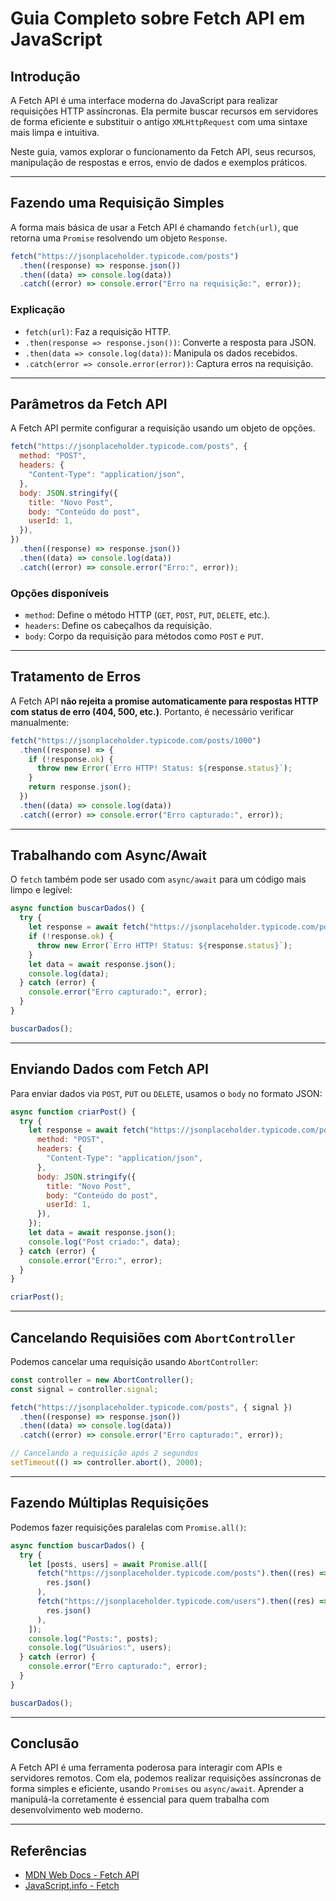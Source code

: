 # Guia Completo sobre Fetch API em JavaScript

## Introdução

A Fetch API é uma interface moderna do JavaScript para realizar requisições HTTP assíncronas. Ela permite buscar recursos em servidores de forma eficiente e substituir o antigo `XMLHttpRequest` com uma sintaxe mais limpa e intuitiva.

Neste guia, vamos explorar o funcionamento da Fetch API, seus recursos, manipulação de respostas e erros, envio de dados e exemplos práticos.

---

## Fazendo uma Requisição Simples

A forma mais básica de usar a Fetch API é chamando `fetch(url)`, que retorna uma `Promise` resolvendo um objeto `Response`.

```javascript
fetch("https://jsonplaceholder.typicode.com/posts")
  .then((response) => response.json())
  .then((data) => console.log(data))
  .catch((error) => console.error("Erro na requisição:", error));
```

### Explicação

- `fetch(url)`: Faz a requisição HTTP.
- `.then(response => response.json())`: Converte a resposta para JSON.
- `.then(data => console.log(data))`: Manipula os dados recebidos.
- `.catch(error => console.error(error))`: Captura erros na requisição.

---

## Parâmetros da Fetch API

A Fetch API permite configurar a requisição usando um objeto de opções.

```javascript
fetch("https://jsonplaceholder.typicode.com/posts", {
  method: "POST",
  headers: {
    "Content-Type": "application/json",
  },
  body: JSON.stringify({
    title: "Novo Post",
    body: "Conteúdo do post",
    userId: 1,
  }),
})
  .then((response) => response.json())
  .then((data) => console.log(data))
  .catch((error) => console.error("Erro:", error));
```

### Opções disponíveis

- `method`: Define o método HTTP (`GET`, `POST`, `PUT`, `DELETE`, etc.).
- `headers`: Define os cabeçalhos da requisição.
- `body`: Corpo da requisição para métodos como `POST` e `PUT`.

---

## Tratamento de Erros

A Fetch API **não rejeita a promise automaticamente para respostas HTTP com status de erro (404, 500, etc.)**. Portanto, é necessário verificar manualmente:

```javascript
fetch("https://jsonplaceholder.typicode.com/posts/1000")
  .then((response) => {
    if (!response.ok) {
      throw new Error(`Erro HTTP! Status: ${response.status}`);
    }
    return response.json();
  })
  .then((data) => console.log(data))
  .catch((error) => console.error("Erro capturado:", error));
```

---

## Trabalhando com Async/Await

O `fetch` também pode ser usado com `async/await` para um código mais limpo e legível:

```javascript
async function buscarDados() {
  try {
    let response = await fetch("https://jsonplaceholder.typicode.com/posts");
    if (!response.ok) {
      throw new Error(`Erro HTTP! Status: ${response.status}`);
    }
    let data = await response.json();
    console.log(data);
  } catch (error) {
    console.error("Erro capturado:", error);
  }
}

buscarDados();
```

---

## Enviando Dados com Fetch API

Para enviar dados via `POST`, `PUT` ou `DELETE`, usamos o `body` no formato JSON:

```javascript
async function criarPost() {
  try {
    let response = await fetch("https://jsonplaceholder.typicode.com/posts", {
      method: "POST",
      headers: {
        "Content-Type": "application/json",
      },
      body: JSON.stringify({
        title: "Novo Post",
        body: "Conteúdo do post",
        userId: 1,
      }),
    });
    let data = await response.json();
    console.log("Post criado:", data);
  } catch (error) {
    console.error("Erro:", error);
  }
}

criarPost();
```

---

## Cancelando Requisiões com `AbortController`

Podemos cancelar uma requisição usando `AbortController`:

```javascript
const controller = new AbortController();
const signal = controller.signal;

fetch("https://jsonplaceholder.typicode.com/posts", { signal })
  .then((response) => response.json())
  .then((data) => console.log(data))
  .catch((error) => console.error("Erro capturado:", error));

// Cancelando a requisição após 2 segundos
setTimeout(() => controller.abort(), 2000);
```

---

## Fazendo Múltiplas Requisições

Podemos fazer requisições paralelas com `Promise.all()`:

```javascript
async function buscarDados() {
  try {
    let [posts, users] = await Promise.all([
      fetch("https://jsonplaceholder.typicode.com/posts").then((res) =>
        res.json()
      ),
      fetch("https://jsonplaceholder.typicode.com/users").then((res) =>
        res.json()
      ),
    ]);
    console.log("Posts:", posts);
    console.log("Usuários:", users);
  } catch (error) {
    console.error("Erro capturado:", error);
  }
}

buscarDados();
```

---

## Conclusão

A Fetch API é uma ferramenta poderosa para interagir com APIs e servidores remotos. Com ela, podemos realizar requisições assíncronas de forma simples e eficiente, usando `Promises` ou `async/await`. Aprender a manipulá-la corretamente é essencial para quem trabalha com desenvolvimento web moderno.

---

## Referências

- [MDN Web Docs - Fetch API](https://developer.mozilla.org/en-US/docs/Web/API/Fetch_API)
- [JavaScript.info - Fetch](https://javascript.info/fetch)
